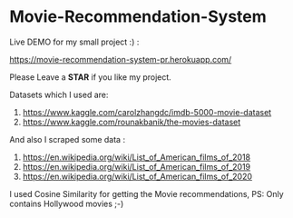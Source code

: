 # Movie-Recommendation-System

Live DEMO for my small project :)  :

https://movie-recommendation-system-pr.herokuapp.com/

Please Leave a **STAR** if you like my project.  

Datasets which I used are:
1) https://www.kaggle.com/carolzhangdc/imdb-5000-movie-dataset
2) https://www.kaggle.com/rounakbanik/the-movies-dataset

And also I scraped some data :

1) https://en.wikipedia.org/wiki/List_of_American_films_of_2018
2) https://en.wikipedia.org/wiki/List_of_American_films_of_2019
3) https://en.wikipedia.org/wiki/List_of_American_films_of_2020

I used Cosine Similarity for getting the Movie recommendations, PS: Only contains Hollywood movies ;-)
